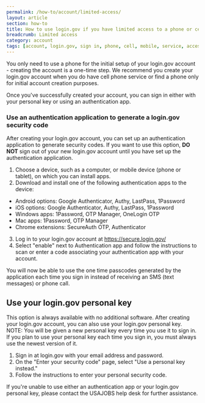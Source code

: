 ```yaml
---
permalink: /how-to/account/limited-access/
layout: article
section: how-to
title: How to use login.gov if you have limited access to a phone or cell service
breadcrumb: Limited access
category: account
tags: [account, login.gov, sign in, phone, cell, mobile, service, access, limited, support-update-account]
---
```


You only need to use a phone for the initial setup of your login.gov account - creating the account is a one-time step. We recommend you create your login.gov account when you do have cell phone service or find a phone only for initial account creation purposes.

Once you've successfully created your account, you can sign in either with your personal key or using an authentication app.

### Use an authentication application to generate a login.gov security code

After creating your login.gov account, you can set up an authentication application to generate security codes. If you want to use this option, **DO NOT** sign out of your new login.gov account until you have set up the authentication application.

1. Choose a device, such as a computer, or mobile device (phone or tablet), on which you can install apps.
2. Download and install one of the following authentication apps to the device:
  *	Android options: Google Authenticator, Authy, LastPass, 1Password
  * iOS options: Google Authenticator, Authy, LastPass, 1Password
  * Windows apps: 1Password, OTP Manager, OneLogin OTP
  * Mac apps: 1Password, OTP Manager
  * Chrome extensions: SecureAuth OTP, Authenticator
3. Log in to your login.gov account at <a href="https://secure.login.gov/">https://secure.login.gov/</a>
4. Select "enable" next to Authentication app and follow the instructions to scan or enter a code associating your authentication app with your account.

You will now be able to use the one time passcodes generated by the application each time you sign in instead of receiving an SMS (text messages) or phone call.

## Use your login.gov personal key

This option is always available with no additional software. After creating your login.gov account, you can also use your login.gov personal key. NOTE: You will be given a new personal key every time you use it to sign in. If you plan to use your personal key each time you sign in, you must always use the newest version of it.

1.	Sign in at login.gov with your email address and password.
2.	On the "Enter your security code" page, select "Use a personal key instead."
3.	Follow the instructions to enter your personal security code.

If you're unable to use either an authentication app or your login.gov personal key, please contact the USAJOBS help desk for further assistance.
